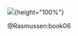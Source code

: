 <!--frame start-->
### 

![](../gp/diagrams/9780262182539-f30.jpg){height="100%"}

@Rasmussen:book06
<!--frame end-->


